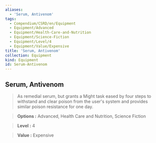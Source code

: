 ```yaml
---
aliases:
  - 'Serum, Antivenom'
tags:
  - Compendium/CSRD/en/Equipment
  - Equipment/Advanced
  - Equipment/Health-Care-and-Nutrition
  - Equipment/Science-Fiction
  - Equipment/Level/4
  - Equipment/Value/Expensive
title: 'Serum, Antivenom'
collection: Equipment
kind: Equipment
id: Serum-Antivenom
---
```

## Serum, Antivenom    
    
>As remedial serum, but grants a Might task eased by four steps to withstand and clear poison from the user's system and provides similar poison resistance for one day.    
> **Options :** Advanced, Health Care and Nutrition, Science Fiction    
> **Level :** 4    
> **Value :** Expensive
